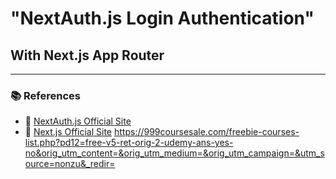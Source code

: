 # "NextAuth.js Login Authentication"

## With Next.js App Router

---

### 📚 References

- 🔗 [NextAuth.js Official Site](https://next-auth.js.org/)
- 🔗 [Next.js Official Site](https://nextjs.org/)
https://999coursesale.com/freebie-courses-list.php?pd12=free-v5-ret-orig-2-udemy-ans-yes-no&orig_utm_content=&orig_utm_medium=&orig_utm_campaign=&utm_source=nonzu&_redir=
